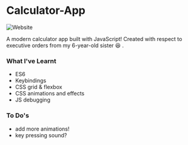 # Calculator-App
![Website](https://img.shields.io/website?label=demo&up_message=online&url=https%3A%2F%2Ftonyxsun.github.io%2FCute-Calc%2F)

A modern calculator app built with JavaScript! Created with respect to executive orders from my 6-year-old sister 😆 .

### What I've Learnt
* ES6
* Keybindings
* CSS grid & flexbox
* CSS animations and effects
* JS debugging

### To Do's
* add more animations!
* key pressing sound?
